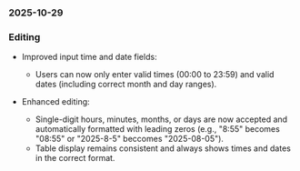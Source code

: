 ### 2025-10-29
### Editing
- Improved input time and date fields:
  - Users can now only enter valid times (00:00 to 23:59) and valid dates (including correct month and day ranges).
  
- Enhanced editing:
  - Single-digit hours, minutes, months, or days are now accepted and automatically formatted with leading zeros (e.g., "8:55" becomes "08:55" or "2025-8-5" beccomes "2025-08-05").
  - Table display remains consistent and always shows times and dates in the correct format.
